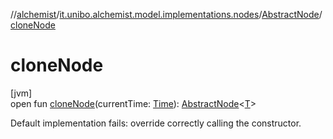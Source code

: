 //[alchemist](../../../index.md)/[it.unibo.alchemist.model.implementations.nodes](../index.md)/[AbstractNode](index.md)/[cloneNode](clone-node.md)

# cloneNode

[jvm]\
open fun [cloneNode](clone-node.md)(currentTime: [Time](../../it.unibo.alchemist.model.interfaces/-time/index.md)): [AbstractNode](index.md)<[T](../../it.unibo.alchemist.model.implementations.layers/-step-layer/index.md)>

Default implementation fails: override correctly calling the constructor.
